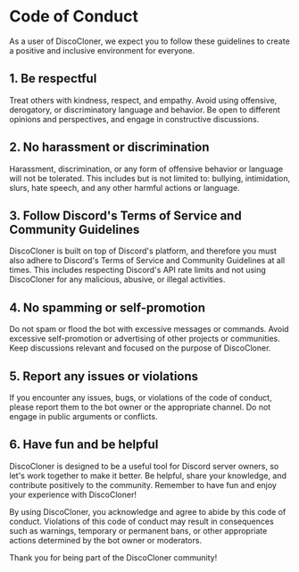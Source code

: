 # Code of Conduct

As a user of DiscoCloner, we expect you to follow these guidelines to create a positive and inclusive environment for everyone.

## 1. Be respectful

Treat others with kindness, respect, and empathy. Avoid using offensive, derogatory, or discriminatory language and behavior. Be open to different opinions and perspectives, and engage in constructive discussions.

## 2. No harassment or discrimination

Harassment, discrimination, or any form of offensive behavior or language will not be tolerated. This includes but is not limited to: bullying, intimidation, slurs, hate speech, and any other harmful actions or language.

## 3. Follow Discord's Terms of Service and Community Guidelines

DiscoCloner is built on top of Discord's platform, and therefore you must also adhere to Discord's Terms of Service and Community Guidelines at all times. This includes respecting Discord's API rate limits and not using DiscoCloner for any malicious, abusive, or illegal activities.

## 4. No spamming or self-promotion

Do not spam or flood the bot with excessive messages or commands. Avoid excessive self-promotion or advertising of other projects or communities. Keep discussions relevant and focused on the purpose of DiscoCloner.

## 5. Report any issues or violations

If you encounter any issues, bugs, or violations of the code of conduct, please report them to the bot owner or the appropriate channel. Do not engage in public arguments or conflicts.

## 6. Have fun and be helpful

DiscoCloner is designed to be a useful tool for Discord server owners, so let's work together to make it better. Be helpful, share your knowledge, and contribute positively to the community. Remember to have fun and enjoy your experience with DiscoCloner!

By using DiscoCloner, you acknowledge and agree to abide by this code of conduct. Violations of this code of conduct may result in consequences such as warnings, temporary or permanent bans, or other appropriate actions determined by the bot owner or moderators.

Thank you for being part of the DiscoCloner community!
